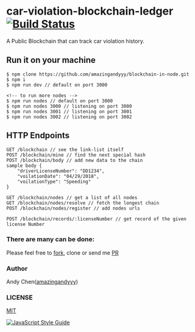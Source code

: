 # car-violation-blockchain-ledger [![Build Status](https://travis-ci.org/amazingandyyy/car-violation-blockchain-ledger.svg?branch=master)](https://travis-ci.org/amazingandyyy/car-violation-blockchain-ledger )

A Public Blockchain that can track car violation history.

## Run it on your machine
```
$ npm clone https://github.com/amazingandyyy/blockchain-in-node.git
$ npm i
$ npm run dev // default on port 3000

<!-- to run more nodes -->
$ npm run nodes // default on port 3000
$ npm run nodes 3000 // listening on port 3000
$ npm run nodes 3001 // listening on port 3001
$ npm run nodes 3002 // listening on port 3002
```

## HTTP Endpoints
```
GET /blockchain // see the link-list itself
POST /blockchain/mine // find the next special hash
POST /blockchain/body // add new data to the chain 
sample body {
	"driverLicenseNumber": "DD1234",
	"voilationDate": "04/29/2018",
	"voilationType": "Speeding"
}

GET /blockchain/nodes // get a list of all nodes
GET /blockchain/nodes/resolve // fetch the longest chain
POST /blockchain/nodes/register // add nodes urls

POST /blockchain/records/:licenseNumber // get record of the given license Number
```

### There are many can be done: 
Please feel free to [fork](https://github.com/amazingandyyy/car-violation-blockchain-ledger#fork-destination-box), clone or send me [PR](https://github.com/amazingandyyy/car-violation-blockchain-ledger/pulls)

### Author 
Andy Chen([amazingandyyy](https://github.com/amazingandyyy))

### LICENSE
[MIT](https://github.com/amazingandyyy/blockchain-in-node/blob/master/LICENSE)

[![JavaScript Style Guide](https://cdn.rawgit.com/standard/standard/master/badge.svg)](https://github.com/standard/standard)
